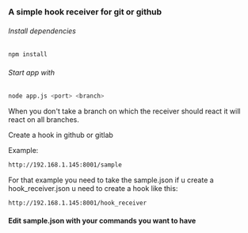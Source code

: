 ### A simple hook receiver for git or github


###### Install dependencies
``` bash
npm install
```

###### Start app with
``` bash
node app.js <port> <branch>
```

When you don't take a branch on which the receiver should react it will react on all branches.

Create a hook in github or gitlab 

Example:

``` bash
http://192.168.1.145:8001/sample
```

For that example you need to take the sample.json if u create a hook_receiver.json u need to create a hook like this:

``` bash
http://192.168.1.145:8001/hook_receiver
```


#### Edit sample.json with your commands you want to have